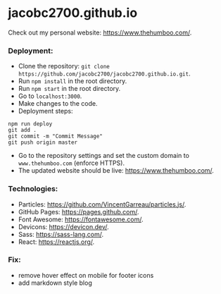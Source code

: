 # jacobc2700.github.io

Check out my personal website: https://www.thehumboo.com/.

### Deployment:

- Clone the repository: `git clone https://github.com/jacobc2700/jacobc2700.github.io.git`.
- Run `npm install` in the root directory.
- Run `npm start` in the root directory.
- Go to `localhost:3000`.
- Make changes to the code.
- Deployment steps:

```
npm run deploy
git add .
git commit -m "Commit Message"
git push origin master
```

- Go to the repository settings and set the custom domain to `www.thehumboo.com` (enforce HTTPS).
- The updated website should be live: https://www.thehumboo.com/.

### Technologies:

- Particles: https://github.com/VincentGarreau/particles.js/.
- GitHub Pages: https://pages.github.com/.
- Font Awesome: https://fontawesome.com/.
- Devicons: https://devicon.dev/.
- Sass: https://sass-lang.com/.
- React: https://reactjs.org/.

### Fix:

- remove hover effect on mobile for footer icons
- add markdown style blog
